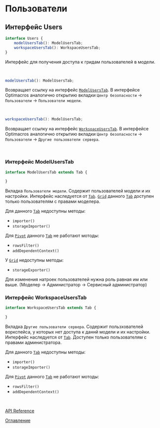 # Пользователи

## Интерфейс Users<a name="users"></a>
```ts
interface Users {
	modelUsersTab(): ModelUsersTab;
    workspaceUsersTab(): WorkspaceUsersTab;
}
```
Интерфейс для получения доступа к гридам пользователей в модели.

&nbsp;

```js
modelUsersTab(): ModelUsersTab;
```
Возвращает ссылку на интерфейс [`ModelUsersTab`](#model-users-tab). В интерфейсе Optimacros аналогично открытию вкладки `Центр безопасности` -> `Пользователи` -> `Пользователи модели`.

&nbsp;

```js
workspaceUsersTab(): ModelUsersTab;
```
Возвращает ссылку на интерфейс [`WorkspaceUsersTab`](#workspace-users-tab). В интерфейсе Optimacros аналогично открытию вкладки `Центр безопасности` -> `Пользователи` -> `Другие пользователи сервера`.

&nbsp;

### Интерфейс ModelUsersTab<a name="model-users-tab"></a>
```ts
interface ModelUsersTab extends Tab {
    
}
```
Вкладка `Пользователи модели`. Содержит пользователей модели и их настройки. Интерфейс наследуется от [`Tab`](./views.md#tab).
[`Grid`](./views.md#grid) данного [`Tab`](./views.md#tab) доступен только пользователям с правами моделера.

Для данного [`Tab`](./views.md#tab) недоступны методы:
- `importer()`
- `storageImporter()`

Для [`Pivot`](./views.md#интерфейс-pivot) данного [`Tab`](./views.md#tab) не работают мотоды:
- `rowsFilter()`
- `addDependentContext()`

У [`Grid`](./views.md#grid) недоступны методы:
- `storageExporter()`

Для изменения натроек пользователей нужна роль равная им или выше. (Моделер -> Администратор -> Сервисный администратор)
&nbsp;

### Интерфейс WorkspaceUsersTab<a name="workspace-users-tab"></a>
```ts
interface WorkspaceUsersTab extends Tab {
    
}
```
Вкладка `Другие пользователи сервера`. Содержит пользхователей воркспейса, у которых нет доступа к даннй модели и их настройки. Интерфейс наследуется от [`Tab`](./views.md#tab). Доступен только пользователям с правами администратора.

Для данного [`Tab`](./views.md#tab) недоступны методы:
- `importer()`
- `storageImporter()`

Для [`Pivot`](./views.md#интерфейс-pivot) данного [`Tab`](./views.md#tab) не работают мотоды:
- `rowsFilter()`
- `addDependentContext()`

&nbsp;


[API Reference](./API.md)

[Оглавление](../README.md)
